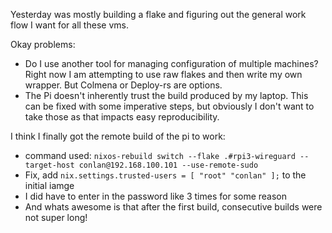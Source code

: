 Yesterday was mostly building a flake and figuring out the general work flow I want for all these vms.

Okay problems:
- Do I use another tool for managing configuration of multiple machines? Right now I am attempting to use raw flakes and then write my own wrapper. But Colmena or Deploy-rs are options.
- The Pi doesn't inherently trust the build produced by my laptop. This can be fixed with some imperative steps, but obviously I don't want to take those as that impacts easy reproducibility.

I think I finally got the remote build of the pi to work:
- command used: `nixos-rebuild switch --flake .#rpi3-wireguard --target-host conlan@192.168.100.101 --use-remote-sudo`
- Fix, add `nix.settings.trusted-users = [ "root" "conlan" ];` to the initial iamge
- I did have to enter in the password like 3 times for some reason
- And whats awesome is that after the first build, consecutive builds were not super long!